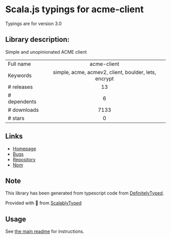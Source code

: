 
# Scala.js typings for acme-client

Typings are for version 3.0

## Library description:
Simple and unopinionated ACME client

|                    |                 |
| ------------------ | :-------------: |
| Full name          | acme-client |
| Keywords           | simple, acme, acmev2, client, boulder, lets, encrypt |
| # releases         | 13 |
| # dependents       | 6 |
| # downloads        | 7133 |
| # stars            | 0 |

## Links
- [Homepage](https://github.com/publishlab/node-acme-client)
- [Bugs](https://github.com/publishlab/node-acme-client/issues)
- [Repository](https://github.com/publishlab/node-acme-client)
- [Npm](https://www.npmjs.com/package/acme-client)
    


## Note
This library has been generated from typescript code from [DefinitelyTyped](https://definitelytyped.org).

Provided with :purple_heart: from [ScalablyTyped](https://github.com/oyvindberg/ScalablyTyped)

## Usage
See [the main readme](../../readme.md) for instructions.


